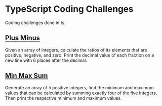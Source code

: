 # TypeScript Coding Challenges
Coding challenges done in ts.

## [Plus Minus](https://github.com/NateSkiles/TypeScript-Coding-Challenges/tree/master/plus-minus)
Given an array of integers, calculate the ratios of its elements that are positive, negative, and zero. Print the decimal value of each fraction on a new line with 6 places after the decimal.

## [Min Max Sum](https://github.com/NateSkiles/TypeScript-Coding-Challenges/tree/master/plus-minus)
Generate an array of 5 positive integers, find the minimum and maximum values that can be calculated by summing exactly four of the five integers. Then print the respective minimum and maximum values.
